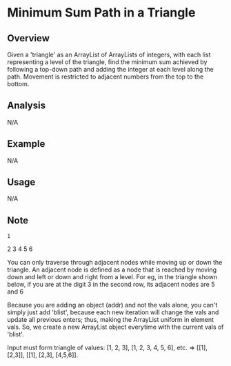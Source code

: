 # Minimum Sum Path in a Triangle

Overview
---
Given a 'triangle' as an ArrayList of ArrayLists of integers, with each list 
representing a level of the triangle, find the minimum sum achieved by 
following a top-down path and adding the integer at each level along 
the path. Movement is restricted to adjacent numbers from the top to 
the bottom.

Analysis
---
N/A

Example
---
N/A

Usage
---
N/A

Note
---
    1
   2 3
  4 5 6

You can only traverse through adjacent nodes while moving up or down the 
triangle. An adjacent node is defined as a node that is reached by 
moving down and left or down and right from a level. For eg, in 
the triangle shown below, if you are at the digit 3 in the 
second row, its adjacent nodes are 5 and 6


Because you are adding an object (addr) and not the vals alone, you can't 
simply just add 'blist', because each new iteration will change the vals 
and update all previous enters; thus, making the ArrayList uniform in 
element vals. So, we create a new ArrayList object everytime with the 
current vals of 'blist'.

Input must form triangle of values: [1, 2, 3], [1, 2, 3, 4, 5, 6], etc.
=> [[1], [2,3]], [[1], [2,3], [4,5,6]].

